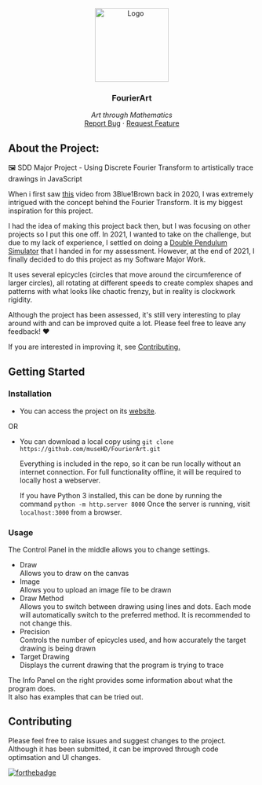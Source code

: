 <div align="center">

  <img src="imgs/fav.ico" alt="Logo" width="150">


  <h3 align="center">FourierArt</h3>

  <p align="center">
    <em>Art through Mathematics</em>
    <br />
    <a href="https://github.com/othneildrew/Best-README-Template/issues">Report Bug</a>
    ·
    <a href="https://github.com/othneildrew/Best-README-Template/issues">Request Feature</a>
  </p>
</div>


## About the Project:
🖼 SDD Major Project - Using Discrete Fourier Transform to artistically trace drawings in JavaScript

When i first saw [this](https://youtu.be/r6sGWTCMz2k?t=37) video from 3Blue1Brown back in 2020, I was extremely intrigued with the concept behind the Fourier Transform. It is my biggest inspiration for this project.

I had the idea of making this project back then, but I was focusing on other projects so I put this one off. In 2021, I wanted to take on the challenge, but due to my lack of experience, I settled on doing a [Double Pendulum Simulator](https://github.com/museHD/DoublePendulum) that I handed in for my assessment. However, at the end of 2021, I finally decided to do this project as my Software Major Work.

It uses several epicycles (circles that move around the circumference of larger circles), all rotating at different speeds to create complex shapes and patterns with what looks like chaotic frenzy, but in reality is clockwork rigidity.

Although the project has been assessed, it's still very interesting to play around with and can be improved quite a lot. 
Please feel free to leave any feedback! ❤️

If you are interested in improving it, see <a href="#contributing">Contributing.</a>


## Getting Started

### Installation
* You can access the project on its [website](https://musehd.github.io/FourierArt/).

OR

* You can download a local copy using `git clone https://github.com/museHD/FourierArt.git `

  Everything is included in the repo, so it can be run locally without an internet connection.
  For full functionality offline, it will be required to locally host a webserver.
  
  If you have Python 3 installed, this can be done by running the command `python -m http.server 8000`
  Once the server is running, visit `localhost:3000` from a browser.


### Usage
The Control Panel in the middle allows you to change settings.
* Draw  
  Allows you to draw on the canvas
* Image  
  Allows you to upload an image file to be drawn
* Draw Method  
  Allows you to switch between drawing using lines and dots. Each mode will automatically switch to the preferred method. It is recommended to not change this.
* Precision  
  Controls the number of epicycles used, and how accurately the target drawing is being drawn
* Target Drawing  
  Displays the current drawing that the program is trying to trace

The Info Panel on the right provides some information about what the program does.  
It also has examples that can be tried out.

## Contributing
Please feel free to raise issues and suggest changes to the project.
Although it has been submitted, it can be improved through code optimsation and UI changes.

[![forthebadge](https://forthebadge.com/images/badges/made-with-javascript.svg)](https://forthebadge.com)
